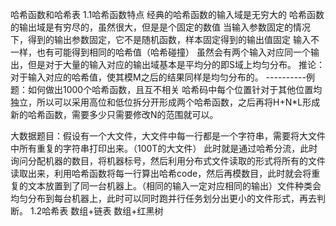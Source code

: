 哈希函数和哈希表
1.1哈希函数特点
经典的哈希函数的输入域是无穷大的
哈希函数的输出域是有穷尽的，虽然很大，但是是个固定的数值
当输入参数固定的情况下，得到的输出参数固定，它不是随机函数，样本固定得到的输出值固定
输入不一样，也有可能得到相同的哈希值（哈希碰撞）
虽然会有两个输入对应同一个输出，但是对于大量的输入对应的输出域基本是平均分的即S域上均匀分布。
推论：对于输入对应的哈希值，使其模M之后的结果同样是均匀分布的。
----------例题：如何做出1000个哈希函数，且互不相关
哈希码中每个位置针对于其他位置均独立，所以可以采用高位和低位拆分开形成两个哈希函数，之后再将H+N*L形成新的哈希函数，需要多少只需要修改N的范围就可以。

大数据题目：假设有一个大文件，大文件中每一行都是一个字符串，需要将大文件中所有重复的字符串打印出来。（100T的大文件）
此时就是通过哈希分流，此时询问分配机器的数目，将机器标号，然后利用分布式文件读取的形式将所有的文件读取出来，利用哈希函数将每一行算出哈希code，然后再模数目，此时就会将重复的文本放置到了同一台机器上。（相同的输入一定对应相同的输出）文件种类会均匀分布到每台机器上，此时可以同时跑并行任务划分出更小的文件形式，再去判断。
1.2哈希表
数组+链表
数组+红黑树
